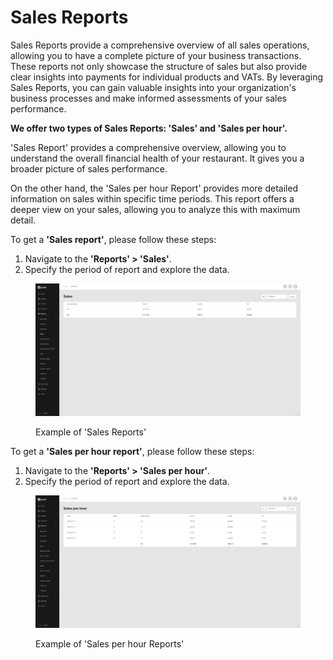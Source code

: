 # Sales Reports

Sales Reports provide a comprehensive overview of all sales operations, allowing you to have a complete picture of your business transactions. These reports not only showcase the structure of sales but also provide clear insights into payments for individual products and VATs. By leveraging Sales Reports, you can gain valuable insights into your organization's business processes and make informed assessments of your sales performance.

**We offer two types of Sales Reports: 'Sales' and 'Sales per hour'.**&#x20;

'Sales Report' provides a comprehensive overview, allowing you to understand the overall financial health of your restaurant. It gives you a broader picture of sales performance.

On the other hand, the 'Sales per hour Report' provides more detailed information on sales within specific time periods. This report offers a deeper view on your sales, allowing you to analyze this with maximum detail.

To get a **'Sales report'**, please follow these steps:

1. Navigate to the **'Reports' > 'Sales'**.
2. Specify the period of report and explore the data.

<figure><img src="../.gitbook/assets/Captura de pantalla (6).png" alt=""><figcaption><p>Example of 'Sales Reports'</p></figcaption></figure>

To get a **'Sales per hour report'**, please follow these steps:

1. Navigate to the **'Reports' > 'Sales per hour'**.
2. Specify the period of report and explore the data.

<figure><img src="../.gitbook/assets/Captura de pantalla (7).png" alt=""><figcaption><p>Example of 'Sales per hour Reports'</p></figcaption></figure>
